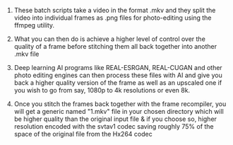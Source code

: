 1. These batch scripts take a video in the format .mkv and they split the video into individual frames as .png files for photo-editing using the ffmpeg utility.

2. What you can then do is achieve a higher level of control over the quality of a frame before stitching them all back together into another .mkv file

3. Deep learning AI programs like REAL-ESRGAN, REAL-CUGAN and other photo editing engines can then process these files with AI and give you back a higher quality version of the frame as well as an upscaled one if you wish to go from say, 1080p to 4k resolutions or even 8k.

4. Once you stitch the frames back together with the frame recompiler, you will get a generic named "1.mkv" file in your chosen directory which will be higher quality than the original input file & if you choose so, higher resolution encoded with the svtav1 codec saving roughly 75% of the space of the original file from the Hx264 codec
